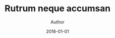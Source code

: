 ---
layout: post
date: 2016-01-01
author: Author
avatar: images/avatar.jpg
title: Rutrum neque accumsan
tagline: Lorem ipsum dolor amet nullam consequat etiam feugiat
description: Mauris neque quam...
image: images/pic04.jpg
featureAsMinipost: true
---